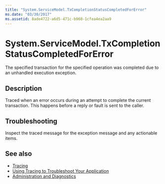 ```yaml
---
title: "System.ServiceModel.TxCompletionStatusCompletedForError"
ms.date: "03/30/2017"
ms.assetid: 8ade4722-a6d5-471c-b960-1cfea4ea2aa9
---
```

# System.ServiceModel.TxCompletionStatusCompletedForError
The specified transaction for the specified operation was completed due to an unhandled execution exception.  
  
## Description  
 Traced when an error occurs during an attempt to complete the current transaction. This happens before a reply or fault is sent to the caller.  
  
## Troubleshooting  
 Inspect the traced message for the exception message and any actionable items.  
  
## See also
- [Tracing](../../../../../docs/framework/wcf/diagnostics/tracing/index.md)
- [Using Tracing to Troubleshoot Your Application](../../../../../docs/framework/wcf/diagnostics/tracing/using-tracing-to-troubleshoot-your-application.md)
- [Administration and Diagnostics](../../../../../docs/framework/wcf/diagnostics/index.md)
